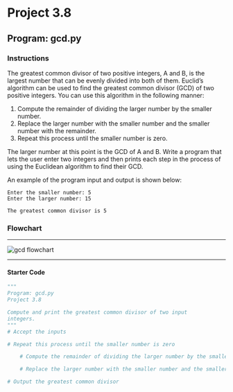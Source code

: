 # Project 3.8

## Program: gcd.py

### Instructions

The greatest common divisor of two positive integers, A and B, is the largest number that can be evenly divided into both of them. Euclid’s algorithm can be used to find the greatest common divisor (GCD) of two positive integers. You can use this algorithm in the following manner:

1. Compute the remainder of dividing the larger number by the smaller number.
2. Replace the larger number with the smaller number and the smaller number with the remainder.
3. Repeat this process until the smaller number is zero.

The larger number at this point is the GCD of A and B. Write a program that lets the user enter two integers and then prints each step in the process of using the Euclidean algorithm to find their GCD.

An example of the program input and output is shown below:

```text
Enter the smaller number: 5
Enter the larger number: 15

The greatest common divisor is 5
```

### Flowchart

---

![gcd flowchart](gcd.flowchart.svg)

---

#### Starter Code

```python
"""
Program: gcd.py
Project 3.8

Compute and print the greatest common divisor of two input
integers.
"""
# Accept the inputs

# Repeat this process until the smaller number is zero

    # Compute the remainder of dividing the larger number by the smaller number.

    # Replace the larger number with the smaller number and the smaller number with the remainder.

# Output the greatest common divisor

```
